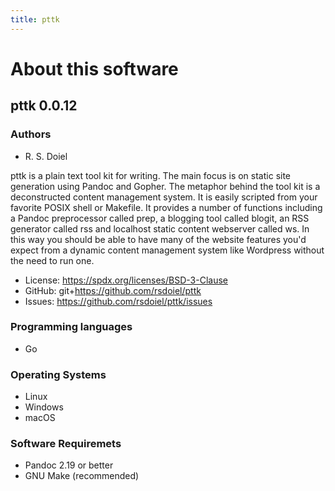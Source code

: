 ```yaml
---
title: pttk
---
```


About this software
===================

pttk 0.0.12
----------------

### Authors

- R. S. Doiel

pttk is a plain text tool kit for writing. The main focus is on static
site generation using Pandoc and Gopher. The metaphor behind the tool
kit is a deconstructed content management system. It is easily scripted
from your favorite POSIX shell or Makefile. It provides a number of
functions including a Pandoc preprocessor called prep, a blogging tool
called blogit, an RSS generator called rss and localhost static content
webserver called ws. In this way you should be able to have many of the
website features you'd expect from a dynamic content management system
like Wordpress without the need to run one.


- License: https://spdx.org/licenses/BSD-3-Clause
- GitHub: git+https://github.com/rsdoiel/pttk
- Issues: https://github.com/rsdoiel/pttk/issues


### Programming languages

- Go

### Operating Systems

- Linux
- Windows
- macOS

### Software Requiremets

- Pandoc 2.19 or better
- GNU Make (recommended)
